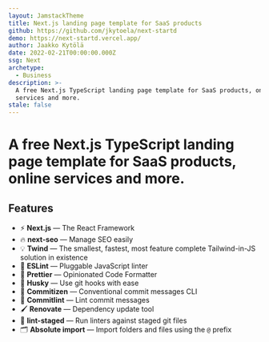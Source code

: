 ```yaml
---
layout: JamstackTheme
title: Next.js landing page template for SaaS products
github: https://github.com/jkytoela/next-startd
demo: https://next-startd.vercel.app/
author: Jaakko Kytölä
date: 2022-02-21T00:00:00.000Z
ssg: Next
archetype:
  - Business
description: >-
  A free Next.js TypeScript landing page template for SaaS products, online
  services and more.
stale: false
---
```


# A free Next.js TypeScript landing page template for SaaS products, online services and more.

## Features

- ⚡ **Next.js** — The React Framework
- 🔥 **next-seo** — Manage SEO easily
- 💡 **Twind** — The smallest, fastest, most feature complete Tailwind-in-JS solution in existence
- 📏 **ESLint** — Pluggable JavaScript linter
- 💖 **Prettier** — Opinionated Code Formatter
- 🐶 **Husky** — Use git hooks with ease
- 📄 **Commitizen** — Conventional commit messages CLI
- 🚓 **Commitlint** — Lint commit messages
- 🖌 **Renovate** — Dependency update tool
- 🚫 **lint-staged** — Run linters against staged git files
- 🗂 **Absolute import** — Import folders and files using the `@` prefix
